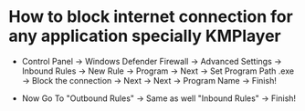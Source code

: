 # How to block internet connection for any application specially KMPlayer

- Control Panel → Windows Defender Firewall → Advanced Settings → Inbound Rules → New Rule → Program → Next → Set Program Path .exe → Block the connection → Next → Next → Program Name → Finish!

- Now Go To "Outbound Rules" → Same as well "Inbound Rules" → Finish!
